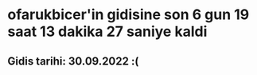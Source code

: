 # ofarukbicer'in gidisine son 6 gun 19 saat 13 dakika 27 saniye kaldi

## Gidis tarihi: 30.09.2022 :(
